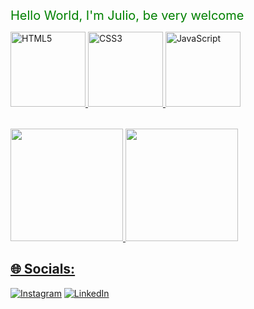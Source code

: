 <span style="color: green; font-size: 20px;">Hello World, I'm Julio, be very welcome</span>

<table>
   <a href="https://github.com/Julio25ED">

 <img src="https://img.icons8.com/color/2x/html-5.png" width="120" alt="HTML5">
  
  <img src="https://img.icons8.com/color/2x/css3.png" width="120" alt="CSS3">
  
   <img src="https://img.icons8.com/nolan/2x/javascript.png" width="120" alt="JavaScript">
</table>
<div>
 <a href="https://github.com/"julio25ed>
 <img height="180em" src="https://github-readme-stats.vercel.app/api?username=julio25ed&show_icons=true&theme=dark&include_all_commits=true&count_private=true"/>
 <img height="180em" src="https://github-readme-stats.vercel.app/api/top-langs/?username=julio25ed&layout=compact&langs_count=7&theme=dark"/>
</div>

## 🌐 Socials:
[![Instagram](https://img.shields.io/badge/Instagram-%23E4405F.svg?logo=Instagram&logoColor=white)](https://instagram.com/Jdesz_) [![LinkedIn](https://img.shields.io/badge/LinkedIn-%230077B5.svg?logo=linkedin&logoColor=white)](https://linkedin.com/in/juliodev25) 




